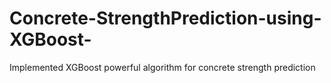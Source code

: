 # Concrete-StrengthPrediction-using-XGBoost-
Implemented XGBoost powerful algorithm for concrete strength prediction
